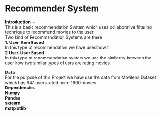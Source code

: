 # Recommender System

**Introduction :-**<br>This is a basic recommendation System which uses collaborative filtering technique to recommend movies to the user.<br>
Two kind of Recommendation Systems are there<br>
**1. User-Item Based** <br> In this type of recommendation we have used how t<br>
**2 User-User Based** <br> In this type of recommendation system we use the similarity between the user how two similar types of usrs are rating movies<br>

**Data** <br> For the purpose of this Project we have use the data from Movilens Dataset which has 947 users rated more 1600 movies<br>
**Dependencies** <br>
**Numpy**<br>
**Pandas**<br>
**sklearn**<br>
**matplotlib**<br>

